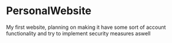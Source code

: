 # PersonalWebsite
My first website, planning on making it have some sort of account functionality and try to implement security measures aswell
